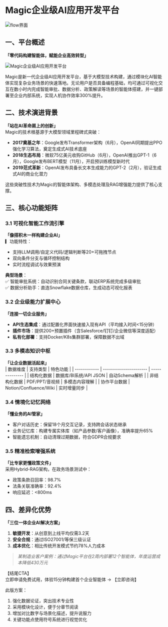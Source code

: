 

# Magic企业级AI应用开发平台

![flow界面](https://cdn.letsmagic.cn/static/img/showmagic.jpg)

## 一、平台概述  
**「零代码构建智能体，赋能企业高效转型」**  

![Magic企业级AI应用开发平台](https://cdn.letsmagic.cn/static/img/magic-platform.png)

Magic是新一代企业级AI应用开发平台，基于大模型技术构建，通过模块化AI智能体实现复杂业务场景的快速落地。无论用户是否具备编程基础，均可通过可视化交互在数小时内完成智能审批、数据分析、政策解读等场景的智能体搭建，并一键部署至企业内部系统，实现人机协作效率300%提升。



## 二、技术演进背景  
**「站在AI革命肩上的创新」**  
Magic的技术根基源于大模型领域里程碑式突破：  
- **2017奠基之年**：Google发布Transformer架构（6月），OpenAI同期提出PPO强化学习算法，奠定生成式AI技术底座  
- **2018生态布局**：微软75亿美元收购GitHub（6月），OpenAI推出GPT-1（6月），Google发布BERT模型（11月），开启预训练模型新时代  
- **2019范式革新**：OpenAI发布具备长文本生成能力的GPT-2（2月），验证生成式AI的商业化潜力  

这些突破性技术为Magic的智能体架构、多模态处理及RAG增强能力提供了核心支撑。



## 三、核心功能矩阵

### 3.1 可视化智能工作流引擎  
**「像搭积木一样构建企业AI」**  
▎功能特性：  
- 支持LLM调用/自定义代码/逻辑判断等20+可拖拽节点  
- 双向条件分支与循环控制结构  
- 实时流程调试与效果预演  

**典型场景**：  
✅ 智能审批系统：自动识别合同关键条款，联动ERP系统完成多级审批  
✅ 数据分析助手：直连Snowflake数据仓库，生成动态可视化报表  

### 3.2 企业级能力扩展中心  
**「连接一切企业服务」**  
- **API生态集成**：通过配置化界面快速接入现有API（平均接入时间<15分钟）  
- **插件市场**：提供200+预置插件（含Salesforce/钉钉/企业微信等深度适配）  
- **私有化部署**：支持Docker/K8s集群部署，保障数据不出域  

### 3.3 多模态知识中枢  
**「让企业数据活起来」**  
| 数据维度     | 支持类型               | 特色功能       |
| ------------ | ---------------------- | -------------- |
| 结构化数据   | 数据库/BI系统/API JSON | 自动Schema解析 |
| 非结构化数据 | PDF/PPT/音视频         | 多模态内容理解 |
| 协作平台数据 | Notion/Confluence/Wiki | 实时增量同步   |

### 3.4 情境化记忆网络  
**「懂业务的AI管家」**  
- 客户对话历史：保留18个月交互记录，支持跨会话状态继承  
- 业务记忆库：构建专属实体库（如产品参数/客户画像），准确率提升65%  
- 智能遗忘机制：自动清理过期数据，符合GDPR合规要求  

### 3.5 精准检索增强系统  
**「比专家更懂政策文件」**  
采用Hybrid-RAG架构，在政务场景测试中：  
- 政策条款召回率：98.7%  
- 法条关联准确率：92.4%  
- 响应延迟：<800ms  



## 四、差异化优势  
**「三位一体企业AI解决方案」**  
1. **敏捷开发**：从创意到上线平均仅需3.2天  
2. **安全合规**：通过ISO27001/等保三级认证  
3. **成本优化**：相比传统开发模式节约78%人力成本  

> *某制造业客户案例：通过Magic平台在2周内部署12个智能体，年度运营成本降低430万元*  


【结尾CTA】  
立即申请免费试用，体验15分钟构建首个企业智能体 → 【立即咨询】  


此版方案：  
1. 强化数据论证，突出技术专业性  
2. 采用模块化设计，便于分章节阅读  
3. 增加对比数字与场景化描述，提升说服力  
4. 关键功能点使用符号系统进行视觉优化